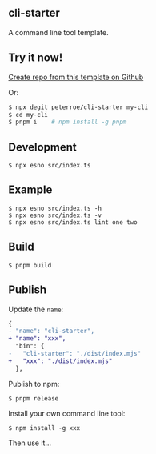 ## cli-starter

A command line tool template.

## Try it now!

[Create repo from this template on Github](https://github.com/peterroe/ts-starter/generate)

Or:

```bash
$ npx degit peterroe/cli-starter my-cli
$ cd my-cli
$ pnpm i    # npm install -g pnpm
```

## Development

```shell
$ npx esno src/index.ts
```

## Example

```shell
$ npx esno src/index.ts -h
$ npx esno src/index.ts -v
$ npx esno src/index.ts lint one two
```

## Build

```shell
$ pnpm build
```

## Publish

Update the `name`:

```diff
{
- "name": "cli-starter",
+ "name": "xxx",
  "bin": {
-   "cli-starter": "./dist/index.mjs"
+   "xxx": "./dist/index.mjs"
  },
```

Publish to npm:

```shell
$ pnpm release
```

Install your own command line tool:

```
$ npm install -g xxx
```

Then use it...